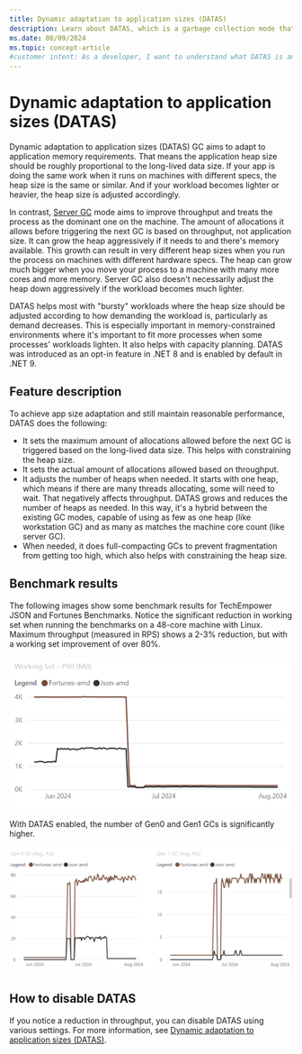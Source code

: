 ```yaml
---
title: Dynamic adaptation to application sizes (DATAS)
description: Learn about DATAS, which is a garbage collection mode that aims to adapt to application memory requirements.
ms.date: 08/09/2024
ms.topic: concept-article
#customer intent: As a developer, I want to understand what DATAS is and how it can improve the GC performance for my apps.
---
```

# Dynamic adaptation to application sizes (DATAS)

Dynamic adaptation to application sizes (DATAS) GC aims to adapt to application memory requirements. That means the application heap size should be roughly proportional to the long-lived data size. If your app is doing the same work when it runs on machines with different specs, the heap size is the same or similar. And if your workload becomes lighter or heavier, the heap size is adjusted accordingly.

In contrast, [Server GC](workstation-server-gc.md#server-gc) mode aims to improve throughput and treats the process as the dominant one on the machine. The amount of allocations it allows before triggering the next GC is based on throughput, not application size. It can grow the heap aggressively if it needs to and there's memory available. This growth can result in very different heap sizes when you run the process on machines with different hardware specs. The heap can grow much bigger when you move your process to a machine with many more cores and more memory. Server GC also doesn't necessarily adjust the heap down aggressively if the workload becomes much lighter.

DATAS helps most with "bursty" workloads where the heap size should be adjusted according to how demanding the workload is, particularly as demand decreases. This is especially important in memory-constrained environments where it's important to fit more processes when some processes' workloads lighten. It also helps with capacity planning. DATAS was introduced as an opt-in feature in .NET 8 and is enabled by default in .NET 9.

## Feature description

To achieve app size adaptation and still maintain reasonable performance, DATAS does the following:

- It sets the maximum amount of allocations allowed before the next GC is triggered based on the long-lived data size. This helps with constraining the heap size.
- It sets the actual amount of allocations allowed based on throughput.
- It adjusts the number of heaps when needed. It starts with one heap, which means if there are many threads allocating, some will need to wait. That negatively affects throughput. DATAS grows and reduces the number of heaps as needed. In this way, it's a hybrid between the existing GC modes, capable of using as few as one heap (like workstation GC) and as many as matches the machine core count (like server GC).
- When needed, it does full-compacting GCs to prevent fragmentation from getting too high, which also helps with constraining the heap size.

## Benchmark results

The following images show some benchmark results for TechEmpower JSON and Fortunes Benchmarks. Notice the significant reduction in working set when running the benchmarks on a 48-core machine with Linux. Maximum throughput (measured in RPS) shows a 2-3% reduction, but with a working set improvement of over 80%.

![Working set improvement.](./media/datas/workingset.png)

With DATAS enabled, the number of Gen0 and Gen1 GCs is significantly higher.

![Gen0 and Gen1 counts.](./media/datas/gen0-gc.png)

## How to disable DATAS

If you notice a reduction in throughput, you can disable DATAS using various settings. For more information, see [Dynamic adaptation to application sizes (DATAS)](../../core/runtime-config/garbage-collector.md#dynamic-adaptation-to-application-sizes-datas).

